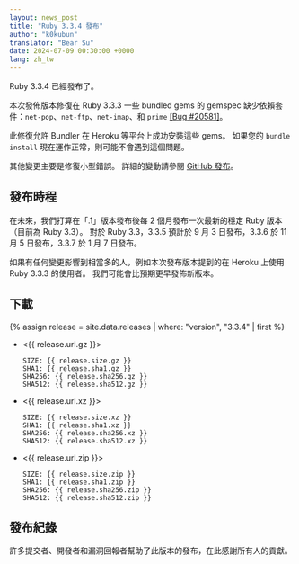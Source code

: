```yaml
---
layout: news_post
title: "Ruby 3.3.4 發布"
author: "k0kubun"
translator: "Bear Su"
date: 2024-07-09 00:30:00 +0000
lang: zh_tw
---
```


Ruby 3.3.4 已經發布了。

本次發佈版本修復在 Ruby 3.3.3 一些 bundled gems 的 gemspec 缺少依賴套件：`net-pop`、`net-ftp`、`net-imap`、和 `prime` [[Bug #20581]](https://bugs.ruby-lang.org/issues/20581)。

此修復允許 Bundler 在 Heroku 等平台上成功安裝這些 gems。
如果您的 `bundle install` 現在運作正常，則可能不會遇到這個問題。

其他變更主要是修復小型錯誤。
詳細的變動請參閱 [GitHub 發布](https://github.com/ruby/ruby/releases/tag/v3_3_4)。

## 發布時程

在未來，我們打算在「.1」版本發布後每 2 個月發布一次最新的穩定 Ruby 版本（目前為 Ruby 3.3）。
對於 Ruby 3.3，3.3.5 預計於 9 月 3 日發布，3.3.6 於 11 月 5 日發布，3.3.7 於 1 月 7 日發布。

如果有任何變更影響到相當多的人，例如本次發布版本提到的在 Heroku 上使用 Ruby 3.3.3 的使用者。
我們可能會比預期更早發佈新版本。

## 下載

{% assign release = site.data.releases | where: "version", "3.3.4" | first %}

* <{{ release.url.gz }}>

      SIZE: {{ release.size.gz }}
      SHA1: {{ release.sha1.gz }}
      SHA256: {{ release.sha256.gz }}
      SHA512: {{ release.sha512.gz }}

* <{{ release.url.xz }}>

      SIZE: {{ release.size.xz }}
      SHA1: {{ release.sha1.xz }}
      SHA256: {{ release.sha256.xz }}
      SHA512: {{ release.sha512.xz }}

* <{{ release.url.zip }}>

      SIZE: {{ release.size.zip }}
      SHA1: {{ release.sha1.zip }}
      SHA256: {{ release.sha256.zip }}
      SHA512: {{ release.sha512.zip }}

## 發布紀錄

許多提交者、開發者和漏洞回報者幫助了此版本的發布，在此感謝所有人的貢獻。
